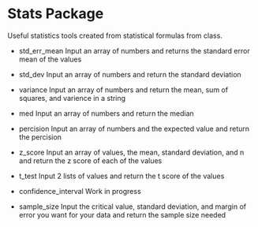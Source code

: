 # Stats Package
Useful statistics tools created from statistical formulas from class.

- std_err_mean
    Input an array of numbers and returns the standard error mean of the values
    
- std_dev
    Input an array of numbers and return the standard deviation
    
- variance
    Input an array of numbers and return the mean, sum of squares, and varience in a string
    
- med
    Input an array of numbers and return the median
    
- percision
    Input an array of numbers and the expected value and return the percision
    
- z_score
    Input an array of values, the mean, standard deviation, and n and return the z score of each of the values
    
- t_test
    Input 2 lists of values and return the t score of the values
    
- confidence_interval
    Work in progress
    
- sample_size
    Input the critical value, standard deviation, and margin of error you want for your data and return the sample size needed
